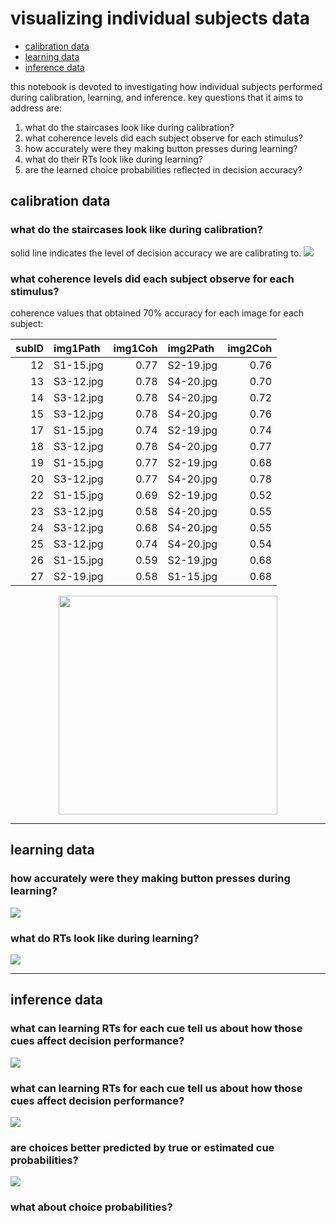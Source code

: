 visualizing individual subjects data
================

- [calibration data](#calibration-data)
- [learning data](#learning-data)
- [inference data](#inference-data)

this notebook is devoted to investigating how individual subjects
performed during calibration, learning, and inference. key questions
that it aims to address are:

1.  what do the staircases look like during calibration?
2.  what coherence levels did each subject observe for each stimulus?
3.  how accurately were they making button presses during learning?
4.  what do their RTs look like during learning?
5.  are the learned choice probabilities reflected in decision accuracy?

## calibration data

### what do the staircases look like during calibration?

solid line indicates the level of decision accuracy we are calibrating
to.
![](individual_analyses_files/figure-gfm/plot%20calibration%20data-1.png)<!-- -->

### what coherence levels did each subject observe for each stimulus?

coherence values that obtained 70% accuracy for each image for each
subject:

| subID | img1Path  | img1Coh | img2Path  | img2Coh |
|------:|:----------|--------:|:----------|--------:|
|    12 | S1-15.jpg |    0.77 | S2-19.jpg |    0.76 |
|    13 | S3-12.jpg |    0.78 | S4-20.jpg |    0.70 |
|    14 | S3-12.jpg |    0.78 | S4-20.jpg |    0.72 |
|    15 | S3-12.jpg |    0.78 | S4-20.jpg |    0.76 |
|    17 | S1-15.jpg |    0.74 | S2-19.jpg |    0.74 |
|    18 | S3-12.jpg |    0.78 | S4-20.jpg |    0.77 |
|    19 | S1-15.jpg |    0.77 | S2-19.jpg |    0.68 |
|    20 | S3-12.jpg |    0.77 | S4-20.jpg |    0.78 |
|    22 | S1-15.jpg |    0.69 | S2-19.jpg |    0.52 |
|    23 | S3-12.jpg |    0.58 | S4-20.jpg |    0.55 |
|    24 | S3-12.jpg |    0.68 | S4-20.jpg |    0.55 |
|    25 | S3-12.jpg |    0.74 | S4-20.jpg |    0.54 |
|    26 | S1-15.jpg |    0.59 | S2-19.jpg |    0.68 |
|    27 | S2-19.jpg |    0.58 | S1-15.jpg |    0.68 |

<img src="../../imageGrid.png" width="350px" style="display: block; margin: auto;" />

------------------------------------------------------------------------

## learning data

### how accurately were they making button presses during learning?

![](individual_analyses_files/figure-gfm/learning%20accuracy-1.png)<!-- -->

### what do RTs look like during learning?

![](individual_analyses_files/figure-gfm/learning%20RTs-1.png)<!-- -->

------------------------------------------------------------------------

## inference data

### what can learning RTs for each cue tell us about how those cues affect decision performance?

<img src="individual_analyses_files/figure-gfm/group inference summary-1.png" style="display: block; margin: auto;" />

### what can learning RTs for each cue tell us about how those cues affect decision performance?

![](individual_analyses_files/figure-gfm/individual%20learnRTs%20+%20decision%20accuracy-1.png)<!-- -->

### are choices better predicted by true or estimated cue probabilities?

![](individual_analyses_files/figure-gfm/group%20regressions:%20accuracy-1.png)<!-- -->

### what about choice probabilities?
